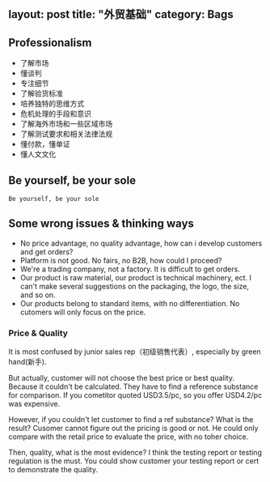 layout: post
title: "外贸基础"
category: Bags
---

## Professionalism

- 了解市场
- 懂谈判
- 专注细节
- 了解验货标准
- 培养独特的思维方式
- 危机处理的手段和意识
- 了解海外市场和一些区域市场
- 了解测试要求和相关法律法规
- 懂付款，懂单证
- 懂人文文化

## Be yourself, be your sole

    Be yourself, be your sole

## Some wrong issues & thinking ways

- No price advantage, no quality advantage, how can i develop customers and get orders?
- Platform is not good. No fairs, no B2B, how could I proceed?
- We're a trading company, not a factory. It is difficult to get orders.
- Our product is raw material, our product is technical machinery, ect. I can't make several suggestions on the packaging, the logo, the size, and so on.
- Our products belong to standard items, with no differentiation. No cutomers will only focus on the price.

### Price & Quality

It is most confused by junior sales rep（初级销售代表）, especially by green hand(新手).

But actually, customer will not choose the best price or best quality. Because it couldn't be calculated. They have to find a reference substance for comparison. If you cometitor quoted USD3.5/pc, so you offer USD4.2/pc was expensive.

However, if you couldn't let customer to find a ref substance? What is the result? Cusomer cannot figure out the pricing is good or not. He could only compare with the retail price to evaluate the price, with no toher choice.

Then, quality, what is the most evidence? I think the testing report or testing regulation is the must. You could show customer your testing report or cert to demonstrate the quality.



